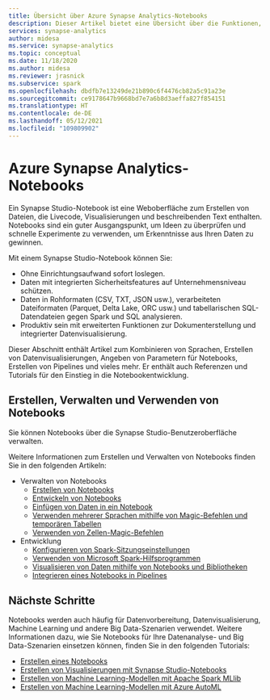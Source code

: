 ```yaml
---
title: Übersicht über Azure Synapse Analytics-Notebooks
description: Dieser Artikel bietet eine Übersicht über die Funktionen, die von Azure Synapse Analytics-Notebooks zur Verfügung gestellt werden.
services: synapse-analytics
author: midesa
ms.service: synapse-analytics
ms.topic: conceptual
ms.date: 11/18/2020
ms.author: midesa
ms.reviewer: jrasnick
ms.subservice: spark
ms.openlocfilehash: dbdfb7e13249de21b890c6f4476cb82a5c91a23e
ms.sourcegitcommit: ce9178647b9668bd7e7a6b8d3aeffa827f854151
ms.translationtype: HT
ms.contentlocale: de-DE
ms.lasthandoff: 05/12/2021
ms.locfileid: "109809902"
---
```

# <a name="azure-synapse-analytics-notebooks"></a>Azure Synapse Analytics-Notebooks

Ein Synapse Studio-Notebook ist eine Weboberfläche zum Erstellen von Dateien, die Livecode, Visualisierungen und beschreibenden Text enthalten. Notebooks sind ein guter Ausgangspunkt, um Ideen zu überprüfen und schnelle Experimente zu verwenden, um Erkenntnisse aus Ihren Daten zu gewinnen. 

Mit einem Synapse Studio-Notebook können Sie:

* Ohne Einrichtungsaufwand sofort loslegen.
* Daten mit integrierten Sicherheitsfeatures auf Unternehmensniveau schützen.
* Daten in Rohformaten (CSV, TXT, JSON usw.), verarbeiteten Dateiformaten (Parquet, Delta Lake, ORC usw.) und tabellarischen SQL-Datendateien gegen Spark und SQL analysieren.
* Produktiv sein mit erweiterten Funktionen zur Dokumenterstellung und integrierter Datenvisualisierung.

Dieser Abschnitt enthält Artikel zum Kombinieren von Sprachen, Erstellen von Datenvisualisierungen, Angeben von Parametern für Notebooks, Erstellen von Pipelines und vieles mehr. Er enthält auch Referenzen und Tutorials für den Einstieg in die Notebookentwicklung.

## <a name="create-manage-and-use-notebooks"></a>Erstellen, Verwalten und Verwenden von Notebooks
Sie können Notebooks über die Synapse Studio-Benutzeroberfläche verwalten. 

Weitere Informationen zum Erstellen und Verwalten von Notebooks finden Sie in den folgenden Artikeln:
  - Verwalten von Notebooks
    - [Erstellen von Notebooks](./spark/../apache-spark-development-using-notebooks.md#create-a-notebook)
    - [Entwickeln von Notebooks](./spark/../apache-spark-development-using-notebooks.md#develop-notebooks)
    - [Einfügen von Daten in ein Notebook](./spark/../apache-spark-development-using-notebooks.md#bring-data-to-a-notebook)
    - [Verwenden mehrerer Sprachen mithilfe von Magic-Befehlen und temporären Tabellen](./spark/../apache-spark-development-using-notebooks.md#integrate-a-notebook)
    - [Verwenden von Zellen-Magic-Befehlen](./spark/../apache-spark-development-using-notebooks.md#magic-commands)
  - Entwicklung
    - [Konfigurieren von Spark-Sitzungseinstellungen](./spark/../apache-spark-development-using-notebooks.md#spark-session-config)
    - [Verwenden von Microsoft Spark-Hilfsprogrammen](./spark/../microsoft-spark-utilities.md)
    - [Visualisieren von Daten mithilfe von Notebooks und Bibliotheken](./spark/../apache-spark-data-visualization.md)
    - [Integrieren eines Notebooks in Pipelines](./spark/../apache-spark-development-using-notebooks.md#integrate-a-notebook)


## <a name="next-steps"></a>Nächste Schritte
Notebooks werden auch häufig für Datenvorbereitung, Datenvisualisierung, Machine Learning und andere Big Data-Szenarien verwendet. Weitere Informationen dazu, wie Sie Notebooks für Ihre Datenanalyse- und Big Data-Szenarien einsetzen können, finden Sie in den folgenden Tutorials:
  - [Erstellen eines Notebooks](./spark/../../quickstart-apache-spark-notebook.md)
  - [Erstellen von Visualisierungen mit Synapse Studio-Notebooks](./spark/../apache-spark-data-visualization-tutorial.md)
  - [Erstellen von Machine Learning-Modellen mit Apache Spark MLlib](./spark/../apache-spark-machine-learning-mllib-notebook.md)
  - [Erstellen von Machine Learning-Modellen mit Azure AutoML](./spark/../apache-spark-azure-machine-learning-tutorial.md)
